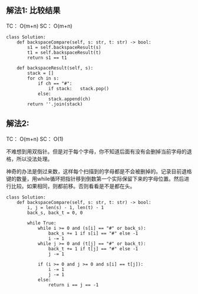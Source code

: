 ## 解法1: 比较结果
TC： O(m+n) SC： O(m+n)
```
class Solution:
    def backspaceCompare(self, s: str, t: str) -> bool:
        s1 = self.backspaceResult(s)
        t1 = self.backspaceResult(t)
        return s1 == t1
        
    def backspaceResult(self, s):
        stack = []
        for ch in s:
            if ch == "#":
                if stack:   stack.pop()
            else:
                stack.append(ch)
        return ''.join(stack)        
```


## 解法2: 
TC： O(m+n) SC： O(1)

不难想到用双指针。但是对于每个字母，你不知道后面有没有会删掉当前字母的退格，所以没法处理。

神奇的办法是倒过来数，这样每个扫描到的字母都是不会被删掉的。记录目前退格键的数量，用while循环把指针移到倒数第一个实际保留下来的字母位置。然后进行比较。如果相同，则都前移。否则看看是不是都在头。
```
class Solution:
    def backspaceCompare(self, s: str, t: str) -> bool:
        i, j = len(s) - 1, len(t) - 1
        back_s, back_t = 0, 0
        
        while True:
            while i >= 0 and (s[i] == "#" or back_s):
                back_s += 1 if s[i] == "#" else -1
                i -= 1
            while j >= 0 and (t[j] == "#" or back_t):
                back_t += 1 if t[j] == "#" else -1
                j -= 1
                
            if (i >= 0 and j >= 0 and s[i] == t[j]):
                i -= 1
                j -= 1
            else:
                return i == j == -1
```
